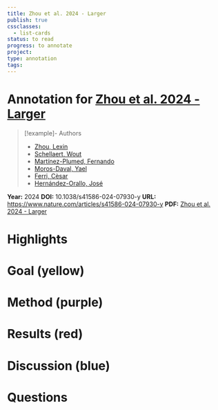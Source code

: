 ```yaml
---
title: Zhou et al. 2024 - Larger
publish: true
cssclasses:
  - list-cards
status: to read
progress: to annotate
project:
type: annotation
tags:
---
```

# Annotation for [Zhou et al. 2024 - Larger](Papers/References/Zhou%20et%20al.%202024%20-%20Larger)

> [!example]- Authors
> - [Zhou, Lexin](Papers/People/Zhou%20Lexin)
> - [Schellaert, Wout](Papers/People/Schellaert%20Wout)
> - [Martínez-Plumed, Fernando](Papers/People/Martínez-Plumed%20Fernando)
> - [Moros-Daval, Yael](Papers/People/Moros-Daval%20Yael)
> - [Ferri, Cèsar](Papers/People/Ferri%20Cèsar)
> - [Hernández-Orallo, José](Papers/People/Hernández-Orallo%20José)

**Year:** 2024
**DOI:** 10.1038/s41586-024-07930-y
**URL:** https://www.nature.com/articles/s41586-024-07930-y
**PDF:** [Zhou et al. 2024 - Larger](Papers/PDFs/Zhou%20et%20al.%202024%20-%20Larger%20and%20more%20instructable%20language%20models%20become%20less%20reliable.pdf)

# Highlights


# Goal (yellow)


# Method (purple)


# Results (red)


# Discussion (blue)


# Questions

